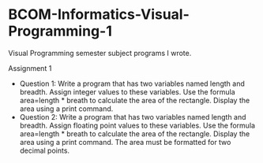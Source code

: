 # BCOM-Informatics-Visual-Programming-1
Visual Programming semester subject programs I wrote.

Assignment 1
 - Question 1: Write a program that has two variables named length and breadth. Assign integer values to these variables. Use the formula  area=length * breath to calculate the area of the rectangle.  Display the area using a print command.
 - Question 2: Write a program that has two variables named length and breadth. Assign floating point values to these variables. Use the formula area=length * breath to calculate the area of the rectangle.  Display the area using a print command.  The area must be formatted for two decimal points.
